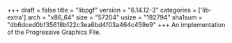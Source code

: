 +++
draft = false
title = "libpgf"
version = "6.14.12-3"
categories = ['lib-extra']
arch = "x86_64"
size = "57204"
usize = "192794"
sha1sum = "db6dced0bf35618b122c3ea6bd4f03a464c459e9"
+++
An implementation of the Progressive Graphics File.